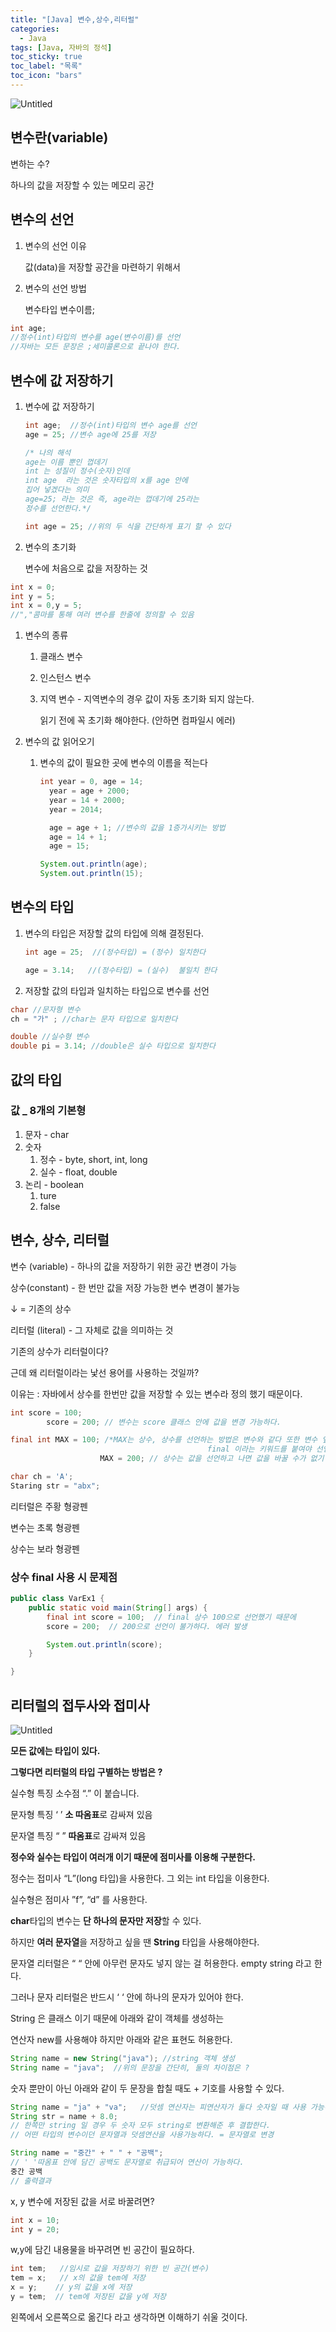 ```yaml
---
title: "[Java] 변수,상수,리터럴"
categories:
  - Java
tags: [Java, 자바의 정석]
toc_sticky: true
toc_label: "목록"
toc_icon: "bars"
---
```


![Untitled](https://github.com/solfany/solfany.github.io/blob/master/blog/blog-main/1.png?raw=true)

## 변수란(variable)

변하는 수?

하나의 값을 저장할 수 있는 메모리 공간

## 변수의 선언

1. 변수의 선언 이유

   값(data)을 저장할 공간을 마련하기 위해서

2. 변수의 선언 방법

   변수타입 변수이름;

```java
int age;
//정수(int)타입의 변수를 age(변수이름)를 선언
//자바는 모든 문장은 ;세미콜론으로 끝나야 한다.
```

## 변수에 값 저장하기

1. 변수에 값 저장하기

   ```java
   int age;  //정수(int)타입의 변수 age를 선언
   age = 25; //변수 age에 25를 저장

   /* 나의 해석
   age는 이름 뿐인 껍데기
   int 는 성질이 정수(숫자)인데
   int age  라는 것은 숫자타입의 x를 age 안에
   집어 넣겠다는 의미
   age=25; 라는 것은 즉, age라는 껍데기에 25라는
   정수를 선언한다.*/

   int age = 25; //위의 두 식을 간단하게 표기 할 수 있다
   ```

1. 변수의 초기화

   변수에 처음으로 값을 저장하는 것

```java
int x = 0;
int y = 5;
int x = 0,y = 5;
//","콤마를 통해 여러 변수를 한줄에 정의할 수 있음
```

1. 변수의 종류

   1. 클래스 변수
   2. 인스턴스 변수
   3. 지역 변수 - 지역변수의 경우 값이 자동 초기화 되지 않는다.

      읽기 전에 꼭 초기화 해야한다. (안하면 컴파일시 에러)

2. 변수의 값 읽어오기

   1. 변수의 값이 필요한 곳에 변수의 이름을 적는다

      ```java
      int year = 0, age = 14;
      	year = age + 2000;
      	year = 14 + 2000;
      	year = 2014;

      	age = age + 1; //변수의 값을 1증가시키는 방법
      	age = 14 + 1;
      	age = 15;

      System.out.println(age);
      System.out.println(15);
      ```

## 변수의 타입

1. 변수의 타입은 저장할 값의 타입에 의해 결정된다.

   ```java
   int age = 25;  //(정수타입) = (정수) 일치한다

   age = 3.14;   //(정수타입) = (실수)  불일치 한다
   ```

1. 저장할 값의 타입과 일치하는 타입으로 변수를 선언

```java
char //문자형 변수
ch = "가" ; //char는 문자 타입으로 일치한다

double //실수형 변수
double pi = 3.14; //double은 실수 타입으로 일치한다
```

## 값의 타입

### 값 \_ 8개의 기본형

1. 문자 - char
2. 숫자
   1. 정수 - byte, short, int, long
   2. 실수 - float, double
3. 논리 - boolean
   1. ture
   2. false

## 변수, 상수, 리터럴

변수 (variable) - 하나의 값을 저장하기 위한 공간 변경이 가능

상수(constant) - 한 번만 값을 저장 가능한 변수 변경이 불가능

↓ = 기존의 상수

리터럴 (literal) - 그 자체로 값을 의미하는 것

기존의 상수가 리터럴이다?

근데 왜 리터럴이라는 낯선 용어를 사용하는 것일까?

이유는 : 자바에서 상수를 한번만 값을 저장할 수 있는 변수라 정의 했기 때문이다.

```java
int score = 100;
		score = 200; // 변수는 score 클래스 안에 값을 변경 가능하다.

final int MAX = 100; /*MAX는 상수, 상수를 선언하는 방법은 변수와 같다 또한 변수 앞에
											final 이라는 키워드를 붙여야 선언이 가능하다. */
					MAX = 200; // 상수는 값을 선언하고 나면 값을 바꿀 수가 없기 때문에 에러가 난다

char ch = 'A';
Staring str = "abx";
```

리터럴은 주황 형광펜

변수는 초록 형광펜

상수는 보라 형광펜

### 상수 final 사용 시 문제점

```java
public class VarEx1 {
	public static void main(String[] args) {
		final int score = 100;  // final 상수 100으로 선언했기 때문에
		score = 200;  // 200으로 선언이 불가하다. 에러 발생

		System.out.println(score);
	}

}
```

## 리터럴의 접두사와 접미사

![Untitled](https://s3-us-west-2.amazonaws.com/secure.notion-static.com/ccb6a772-416a-4853-b664-312b115171c8/Untitled.png)

**모든 값에는 타입이 있다.**

**그렇다면 리터럴의 타입 구별하는 방법은 ?**

실수형 특징 소수점 “.” 이 붙습니다.

문자형 특징 ‘ ’ **소 따옴표**로 감싸져 있음

문자열 특징 “ ” **따옴표**로 감싸져 있음

**정수와 실수는 타입이 여러개 이기 때문에 점미사를 이용해 구분한다.**

정수는 접미사 “L”(long 타입)을 사용한다. 그 외는 int 타입을 이용한다.

실수형은 점미사 ”f”, “d” 를 사용한다.

**char**타입의 변수는 **단 하나의 문자만 저장**할 수 있다.

하지만 **여러 문자열**을 저장하고 싶을 땐 **String** 타입을 사용해야한다.

문자열 리터럴은 “ “ 안에 아무런 문자도 넣지 않는 걸 허용한다. empty string 라고 한다.

그러나 문자 리터럴은 반드시 ‘ ‘ 안에 하나의 문자가 있어야 한다.

String 은 클래스 이기 때문에 아래와 같이 객체를 생성하는

연산자 new를 사용해야 하지만 아래와 같은 표현도 허용한다.

```java
String name = new String("java"); //string 객체 생성
String name = "java";  //위의 문장을 간단히, 둘의 차이점은 ?
```

숫자 뿐만이 아닌 아래와 같이 두 문장을 합칠 때도 + 기호를 사용할 수 있다.

```java
String name = "ja" + "va";   //덧셈 연산자는 피연산자가 둘다 숫자일 때 사용 가능하지만,
String str = name + 8.0;
// 한쪽만 string 일 경우 두 숫자 모두 string로 변환해준 후 결합한다.
// 어떤 타입의 변수이던 문자열과 덧셈연산을 사용가능하다. = 문자열로 변경

String name = "중간" + " " + "공백";
// ' '따옴표 안에 담긴 공백도 문자열로 취급되어 연산이 가능하다.
중간 공백
// 출력결과
```

x, y 변수에 저장된 값을 서로 바꿀려면?

```java
int x = 10;
int y = 20;
```

w,y에 담긴 내용물을 바꾸려면 빈 공간이 필요하다.

```java
int tem;   //임시로 값을 저장하기 위한 빈 공간(변수)
tem = x;   // x의 값을 tem에 저장
x = y;    // y의 값을 x에 저장
y = tem;  // tem에 저장된 값을 y에 저장
```

왼쪽에서 오른쪽으로 옮긴다 라고 생각하면 이해하기 쉬울 것이다.

